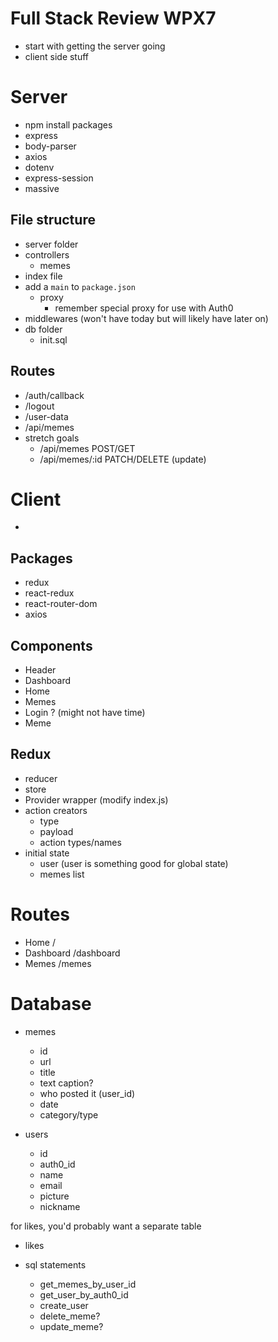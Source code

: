# Full Stack Review WPX7
* start with getting the server going
* client side stuff


# Server
* npm install packages
* express
* body-parser
* axios
* dotenv
* express-session
* massive

## File structure

* server folder
* controllers
    * memes
* index file
* add a `main` to `package.json`
    * proxy
        * remember special proxy for use with Auth0
* middlewares (won't have today but will likely have later on)
* db folder 
    * init.sql

## Routes 
* /auth/callback
* /logout
* /user-data
* /api/memes
* stretch goals
    * /api/memes POST/GET
    * /api/memes/:id PATCH/DELETE (update)

# Client
* 

## Packages 
* redux
* react-redux
* react-router-dom 
* axios

## Components
* Header
* Dashboard
* Home
* Memes
* Login ? (might not have time)
* Meme

## Redux
* reducer
* store
* Provider wrapper (modify index.js)
* action creators
    * type
    * payload 
    * action types/names
* initial state
    * user (user is something good for global state)
    * memes list 

# Routes 
* Home /
* Dashboard /dashboard
* Memes /memes


# Database
* memes
    * id
    * url
    * title
    * text caption?
    * who posted it (user_id)
    * date
    * category/type

* users
    * id
    * auth0_id
    * name
    * email
    * picture
    * nickname

for likes, you'd probably want a separate table 
* likes

* sql statements
    * get_memes_by_user_id
    * get_user_by_auth0_id
    * create_user
    * delete_meme?
    * update_meme?
    
